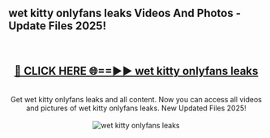 <h2>wet kitty onlyfans leaks Videos And Photos - Update Files 2025!</h2>
<br>
<div align="center">
<h2><a href="https://top-ai-tools.click/QrbHav" rel="nofollow">🔴 CLICK HERE 🌐==►► wet kitty onlyfans leaks</a></h2>
<br>
Get wet kitty onlyfans leaks and all content. Now you can access all videos and pictures of wet kitty onlyfans leaks. New Updated Files 2025!
<br>
<br>
<a href="https://top-ai-tools.click/QrbHav" rel="nofollow" data-target="animated-image.originalLink"><img src="https://i.ibb.co.com/WyWwxjT/player-gif2.gif" alt="wet kitty onlyfans leaks" style="max-width: 100%; display: inline-block;" data-target="animated-image.originalImage"></a>
</div>
<br>
